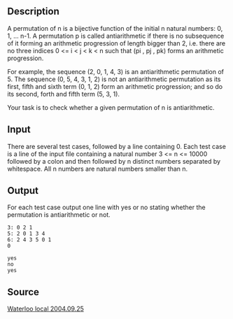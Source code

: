 <h2>Description</h2><p>A permutation of n is a bijective function of the initial n natural numbers: 0, 1, ... n-1. A permutation p is called antiarithmetic if there is no subsequence of it forming an arithmetic progression of length bigger than 2, i.e. there are no three indices 0 &lt;= i &lt; j &lt; k &lt; n such that (pi , pj , pk) forms an arithmetic progression. 
</p>
For example, the sequence (2, 0, 1, 4, 3) is an antiarithmetic permutation of 5. The sequence (0, 5, 4, 3, 1, 2) is not an antiarithmetic permutation as its first, fifth and sixth term (0, 1, 2) form an arithmetic progression; and so do its second, forth and fifth term (5, 3, 1). 

Your task is to check whether a given permutation of n is antiarithmetic. <h2>Input</h2><p>There are several test cases, followed by a line containing 0. Each test case is a line of the input file containing a natural number 3 &lt;= n &lt;= 10000 followed by a colon and then followed by n distinct numbers separated by whitespace. All n numbers are natural numbers smaller than n. </p><h2>Output</h2><p>For each test case output one line with yes or no stating whether the permutation is antiarithmetic or not. 
</p><pre><code class="language-input1">3: 0 2 1 
5: 2 0 1 3 4
6: 2 4 3 5 0 1
0
</code></pre><pre><code class="language-output1">yes
no
yes
</code></pre><h2>Source</h2><a href="searchproblem?field=source&amp;key=Waterloo+local+2004.09.25">Waterloo local 2004.09.25</a>